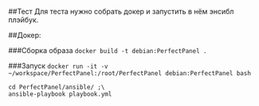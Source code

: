 ##Тест
Для теста нужно собрать докер и запустить в нём энсибл плэйбук.

##Докер:

###Сборка образа
```docker build -t debian:PerfectPanel .```

###Запуск
```docker run -it -v ~/workspace/PerfectPanel:/root/PerfectPanel debian:PerfectPanel bash```

```
cd PerfectPanel/ansible/ ;\
ansible-playbook playbook.yml
```
